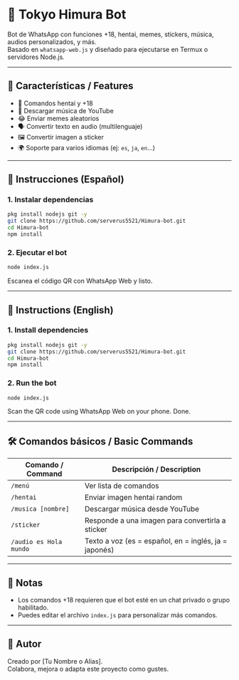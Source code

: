# 🤖 Tokyo Himura Bot

Bot de WhatsApp con funciones +18, hentai, memes, stickers, música, audios personalizados, y más.  
Basado en `whatsapp-web.js` y diseñado para ejecutarse en Termux o servidores Node.js.

---

## 📌 Características / Features

- 🔞 Comandos hentai y +18
- 🎵 Descargar música de YouTube
- 😂 Enviar memes aleatorios
- 🗣️ Convertir texto en audio (multilenguaje)
- 🖼️ Convertir imagen a sticker
- 🌍 Soporte para varios idiomas (ej: `es`, `ja`, `en`...)

---

## 🚀 Instrucciones (Español)

### 1. Instalar dependencias

```bash
pkg install nodejs git -y
git clone https://github.com/serverus5521/Himura-bot.git
cd Himura-bot
npm install
```

### 2. Ejecutar el bot

```bash
node index.js
```

Escanea el código QR con WhatsApp Web y listo.

---

## 🚀 Instructions (English)

### 1. Install dependencies

```bash
pkg install nodejs git -y
git clone https://github.com/serverus5521/Himura-bot.git
cd Himura-bot
npm install
```

### 2. Run the bot

```bash
node index.js
```

Scan the QR code using WhatsApp Web on your phone. Done.

---

## 🛠️ Comandos básicos / Basic Commands

| Comando / Command       | Descripción / Description                            |
|-------------------------|-------------------------------------------------------|
| `/menú`                 | Ver lista de comandos                                |
| `/hentai`               | Enviar imagen hentai random                          |
| `/musica [nombre]`      | Descargar música desde YouTube                       |
| `/sticker`              | Responde a una imagen para convertirla a sticker     |
| `/audio es Hola mundo`  | Texto a voz (es = español, en = inglés, ja = japonés)|

---

## 📣 Notas

- Los comandos +18 requieren que el bot esté en un chat privado o grupo habilitado.
- Puedes editar el archivo `index.js` para personalizar más comandos.

---

## 🤝 Autor

Creado por [Tu Nombre o Alias].  
Colabora, mejora o adapta este proyecto como gustes.
